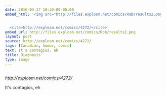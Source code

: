 ```yaml
---
date: 2016-04-17 10:30:00-05:00
embed_html: '<img src="http://files.explosm.net/comics/Rob/results2.png" alt="" />


  <cite>http://explosm.net/comics/4272/</cite>'
embed_url: http://files.explosm.net/comics/Rob/results2.png
layout: post
source: http://explosm.net/comics/4272/
tags: [Canadian, humor, comic]
text: It's contagios, eh
title: Diagnosis
type: image
---
```

<img src="http://files.explosm.net/comics/Rob/results2.png" alt="" />

<cite>http://explosm.net/comics/4272/</cite>

It's contagios, eh